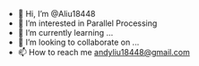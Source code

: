 - 👋 Hi, I’m @Aliu18448
- 👀 I’m interested in Parallel Processing
- 🌱 I’m currently learning ...
- 💞️ I’m looking to collaborate on ...
- 📫 How to reach me andyliu18448@gmail.com

<!---
Aliu18448/Aliu18448 is a ✨ special ✨ repository because its `README.md` (this file) appears on your GitHub profile.
You can click the Preview link to take a look at your changes.
--->
